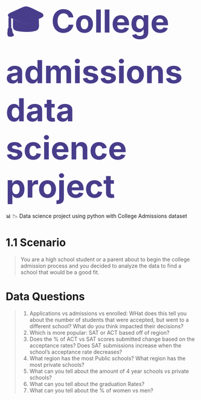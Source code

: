 <h1 > <span style="font-size: 3em; color:DarkSlateBlue">🎓 College admissions data science project</span></h1>
📊 📉 Data science project using python with College Admissions dataset



    
# 1.1 Scenario
>  You are a high school student or a parent about to begin the college admission process and you decided to analyze the data to find a school that would be a good fit.

# Data Questions
>
>1) Applications vs admissions vs enrolled: WHat does this tell you about the number of students that were accepted, but went to a different school? What do you think impacted their decisions?
>2) Which is more popular: SAT or ACT based off of region?
>3) Does the % of ACT vs SAT scores submitted change based on the acceptance rates? Does SAT submissions increase when the school’s acceptance rate decreases?
>4)  What region has the most Public schools? What region has the most private schools?
>5) What can you tell about the amount of 4 year schools vs private schools?
>6) What can you tell about the graduation Rates?
>7) What can you tell about the % of women vs men?


